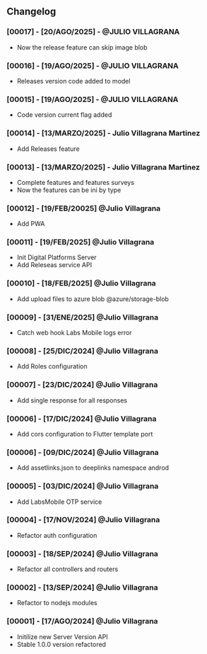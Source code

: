 ## Changelog

### [00017] - [20/AGO/2025] - @JULIO VILLAGRANA
- Now the release feature can skip image blob

### [00016] - [19/AGO/2025] - @JULIO VILLAGRANA
- Releases version code added to model

### [00015] - [19/AGO/2025] - @JULIO VILLAGRANA
- Code version current flag added

### [00014] - [13/MARZO/2025] - Julio Villagrana Martinez
- Add Releases feature

### [00013] - [13/MARZO/2025] - Julio Villagrana Martinez
- Complete features and features surveys
- Now the features can be ini by type

### [00012] - [19/FEB/20025] @Julio Villagrana
- Add PWA

### [00011] - [19/FEB/2025] @Julio Villagrana
- Init Digital Platforms Server
- Add Releseas service API

### [00010] - [18/FEB/2025] @Julio Villagrana
- Add upload files to azure blob @azure/storage-blob

### [00009] - [31/ENE/2025] @Julio Villagrana
- Catch web hook Labs Mobile logs error

### [00008] - [25/DIC/2024] @Julio Villagrana
- Add Roles configuration

### [00007] - [23/DIC/2024] @Julio Villagrana
- Add single response for all responses

### [00006] - [17/DIC/2024] @Julio Villagrana
- Add cors configuration to Flutter template port

### [00006] - [09/DIC/2024] @Julio Villagrana
- Add assetlinks.json to deeplinks namespace androd

### [00005] - [03/DIC/2024] @Julio Villagrana
- Add LabsMobile OTP service

### [00004] - [17/NOV/2024] @Julio Villagrana
- Refactor auth configuration

### [00003] - [18/SEP/2024] @Julio Villagrana
- Refactor all controllers and routers

### [00002] - [13/SEP/2024] @Julio Villagrana
- Refactor to nodejs modules

### [00001] - [17/AGO/2024] @Julio Villagrana
 - Initilize new Server Version API
 - Stable 1.0.0 version refactored
